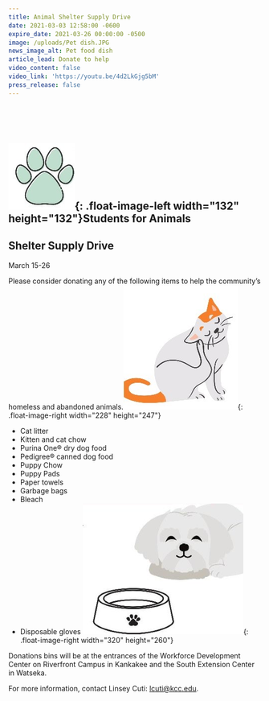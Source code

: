 ```yaml
---
title: Animal Shelter Supply Drive
date: 2021-03-03 12:58:00 -0600
expire_date: 2021-03-26 00:00:00 -0500
image: /uploads/Pet dish.JPG
news_image_alt: Pet food dish
article_lead: Donate to help
video_content: false
video_link: 'https://youtu.be/4d2LkGjg5bM'
press_release: false
---
```

&nbsp;

&nbsp;

## ![](/uploads/paw-print.jpg){: .float-image-left width="132" height="132"}Students for Animals

## Shelter Supply Drive

March 15-26

Please consider donating any of the following items to help the community’s homeless and abandoned animals.![](/uploads/cat.jpg){: .float-image-right width="228" height="247"}

* Cat litter
* Kitten and cat chow
* Purina One&reg; dry dog food
* Pedigree&reg; canned dog food
* Puppy Chow
* Puppy Pads
* Paper towels
* Garbage bags
* Bleach
* Disposable gloves&nbsp;![](/uploads/dog-and-bowl.jpg){: .float-image-right width="320" height="260"}

Donations bins will be at the entrances of the Workforce Development Center on Riverfront Campus in Kankakee and the South Extension Center in Watseka.

For more information, contact Linsey Cuti: [lcuti@kcc.edu](mailto:lcuti@kcc.edu).

